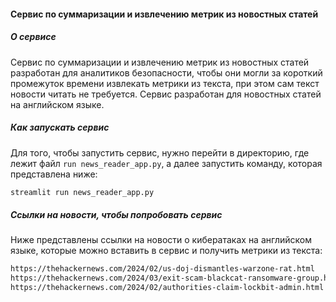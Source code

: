 #### Сервис по суммаризации и извлечению метрик из новостных статей

##### О сервисе
Сервис по суммаризации и извлечению метрик из новостных статей разработан для аналитиков безопасности, чтобы они могли за короткий промежуток времени извлекать метрики из текста, при этом сам текст новости читать не требуется. Сервис разработан для новостных статей на английском языке. 

##### Как запускать сервис
Для того, чтобы запустить сервис, нужно перейти в директорию, где лежит файл ```run news_reader_app.py```, а далее запустить команду, которая представлена ниже:
```sh
streamlit run news_reader_app.py
```

##### Ссылки на новости, чтобы попробовать сервис
Ниже представлены ссылки на новости о кибератаках на английском языке, которые можно вставить в сервис и получить метрики из текста:
```sh
https://thehackernews.com/2024/02/us-doj-dismantles-warzone-rat.html
https://thehackernews.com/2024/03/exit-scam-blackcat-ransomware-group.html
https://thehackernews.com/2024/02/authorities-claim-lockbit-admin.html
```